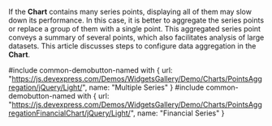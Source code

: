 If the **Chart** contains many series points, displaying all of them may slow down its performance. In this case, it is better to aggregate the series points or replace a group of them with a single point. This aggregated series point conveys a summary of several points, which also facilitates analysis of large datasets. This article discusses steps to configure data aggregation in the **Chart**.

#include common-demobutton-named with {
    url: "https://js.devexpress.com/Demos/WidgetsGallery/Demo/Charts/PointsAggregation/jQuery/Light/",
    name: "Multiple Series"
}
#include common-demobutton-named with {
    url: "https://js.devexpress.com/Demos/WidgetsGallery/Demo/Charts/PointsAggregationFinancialChart/jQuery/Light/",
    name: "Financial Series"
}
